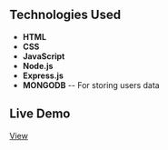 ## Technologies Used
- **HTML**
- **CSS**
- **JavaScript**
- **Node.js** 
- **Express.js**
- **MONGODB** -- For storing users data

## Live Demo
<a href="https://aquawave.onrender.com/" target="_blank">View</a>
